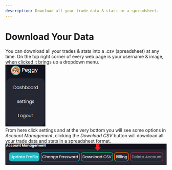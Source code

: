 ```yaml
---
description: Download all your trade data & stats in a spreadsheet.
---
```


# Download Your Data

You can download all your trades & stats into a .csv (spreadsheet) at any time. On the top right corner of every web page is your username & image, when clicked it brings up a dropdown menu. \
![](<../.gitbook/assets/image (29).png>)\
From here click settings and at the very bottom you will see some options in _Account Management_, clicking the _Download CSV_ button will download all your trade data and stats in a spreadsheet format. \
![](<../.gitbook/assets/image (107).png>)
